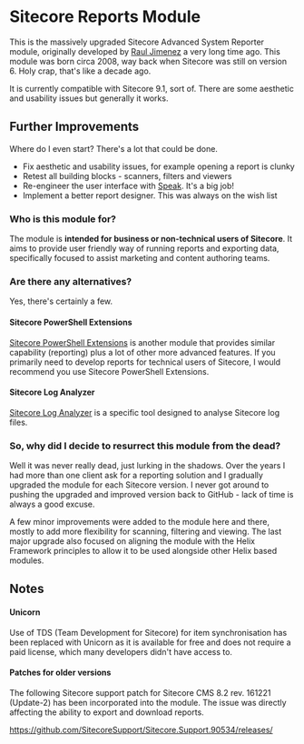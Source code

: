 # Sitecore Reports Module

This is the massively upgraded Sitecore Advanced System Reporter module, originally developed by [Raul Jimenez](https://github.com/rauljmz) a very long time ago. This module was born circa 2008, way back when Sitecore was still on version 6. Holy crap, that's like a decade ago.

It is currently compatible with Sitecore 9.1, sort of. There are some aesthetic and usability issues but generally it works.

## Further Improvements
Where do I even start? There's a lot that could be done.
* Fix aesthetic and usability issues, for example opening a report is clunky
* Retest all building blocks - scanners, filters and viewers
* Re-engineer the user interface with [Speak](https://doc.sitecore.com/developers/speak/90/speak/en/introducing-speak.html). It's a big job!
* Implement a better report designer. This was always on the wish list

### Who is this module for?
The module is **intended for business or non-technical users of Sitecore**. It aims to provide user friendly way of running reports and exporting data, specifically focused to assist marketing and content authoring teams.

### Are there any alternatives?
Yes, there's certainly a few.

#### Sitecore PowerShell Extensions
[Sitecore PowerShell Extensions](https://doc.sitecorepowershell.com) is another module that provides similar capability (reporting) plus a lot of other more advanced features. If you primarily need to develop reports for technical users of Sitecore, I would recommend you use Sitecore PowerShell Extensions.

#### Sitecore Log Analyzer
[Sitecore Log Analyzer](https://marketplace.sitecore.net/Modules/Sitecore_Log_Analyzer.aspx?sc_lang=en) is a specific tool designed to analyse Sitecore log files.


### So, why did I decide to resurrect this module from the dead?
Well it was never really dead, just lurking in the shadows. Over the years I had more than one client ask for a reporting solution and I gradually upgraded the module for each Sitecore version. I never got around to pushing the upgraded and improved version back to GitHub - lack of time is always a good excuse.

A few minor improvements were added to the module here and there, mostly to add more flexibility for scanning, filtering and viewing. The last major upgrade also focused on aligning the module with the Helix Framework principles to allow it to be used alongside other Helix based modules.

## Notes

#### Unicorn
Use of TDS (Team Development for Sitecore) for item synchronisation has been replaced with Unicorn as it is available for free and does not require a paid license, which many developers didn't have access to.

#### Patches for older versions
The following Sitecore support patch for Sitecore CMS 8.2 rev. 161221 (Update-2) has been incorporated into the module.
The issue was directly affecting the ability to export and download reports.

https://github.com/SitecoreSupport/Sitecore.Support.90534/releases/

